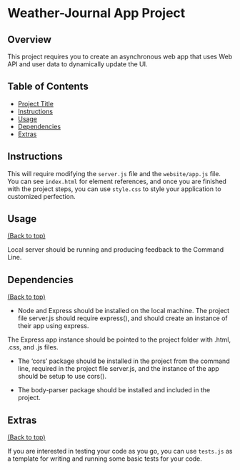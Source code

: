 # Weather-Journal App Project

## Overview
This project requires you to create an asynchronous web app that uses Web API and user data to dynamically update the UI. 

## Table of Contents

* [Project Title](#weather-journal-app-project)
* [Instructions](#instructions)
* [Usage](#usage)
* [Dependencies](#dependencies)
* [Extras](#extras)

## Instructions
This will require modifying the `server.js` file and the `website/app.js` file. You can see `index.html` for element references, and once you are finished with the project steps, you can use `style.css` to style your application to customized perfection.


## Usage

[(Back to top)](#weather-journal-app-project)

Local server should be running and producing feedback to the Command Line.

## Dependencies

[(Back to top)](#weather-journal-app-project)

- Node and Express should be installed on the local machine. The project file server.js should require express(), and should create an instance of their app using express.

The Express app instance should be pointed to the project folder with .html, .css, and .js files.
- The ‘cors’ package should be installed in the project from the command line, required in the project file server.js, and the instance of the app should be setup to use cors().

- The body-parser package should be installed and included in the project.

## Extras

[(Back to top)](#weather-journal-app-project)

If you are interested in testing your code as you go, you can use `tests.js` as a template for writing and running some basic tests for your code.